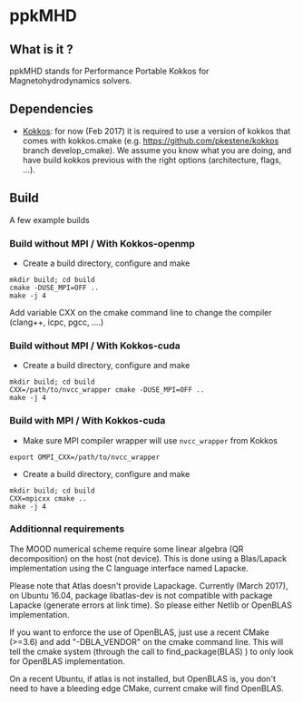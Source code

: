 # ppkMHD

## What is it ?

ppkMHD stands for Performance Portable Kokkos for Magnetohydrodynamics solvers.

## Dependencies

* [Kokkos](https://github.com/kokkos/kokkos): for now (Feb 2017) it is required to use a version of kokkos that comes with kokkos.cmake (e.g. https://github.com/pkestene/kokkos branch develop_cmake). We assume you know what you are doing, and have build kokkos previous with the right options (architecture, flags, ...).
 
   
## Build

A few example builds

### Build without MPI / With Kokkos-openmp

* Create a build directory, configure and make
```shell
mkdir build; cd build
cmake -DUSE_MPI=OFF ..
make -j 4
```

Add variable CXX on the cmake command line to change the compiler (clang++, icpc, pgcc, ....)

### Build without MPI / With Kokkos-cuda

* Create a build directory, configure and make
```shell
mkdir build; cd build
CXX=/path/to/nvcc_wrapper cmake -DUSE_MPI=OFF ..
make -j 4
```

### Build with MPI / With Kokkos-cuda

* Make sure MPI compiler wrapper will use `nvcc_wrapper` from Kokkos
```shell
export OMPI_CXX=/path/to/nvcc_wrapper
```

* Create a build directory, configure and make
```shell
mkdir build; cd build
CXX=mpicxx cmake ..
make -j 4
```

### Additionnal requirements

The MOOD numerical scheme require some linear algebra (QR decomposition) on the host (not device). This is done using a Blas/Lapack implementation using the C language interface named Lapacke.

Please note that Atlas doesn't provide Lapackage.
Currently (March 2017), on Ubuntu 16.04, package libatlas-dev is not compatible with package Lapacke (generate errors at link time). So please either Netlib or OpenBLAS implementation.

If you want to enforce the use of OpenBLAS, just use a recent CMake (>=3.6) and add "-DBLA_VENDOR" on the cmake command line. This will tell the cmake system (through the call to find_package(BLAS) ) to only look for OpenBLAS implementation.

On a recent Ubuntu, if atlas is not installed, but OpenBLAS is, you don't need to have a bleeding edge CMake, current cmake will find OpenBLAS.


